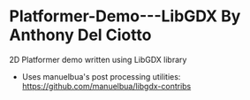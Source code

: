 Platformer-Demo---LibGDX By Anthony Del Ciotto
========================

2D Platformer demo written using LibGDX library

- Uses manuelbua's post processing utilities: https://github.com/manuelbua/libgdx-contribs
